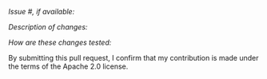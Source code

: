 _Issue #, if available:_

_Description of changes:_

_How are these changes tested:_

By submitting this pull request, I confirm that my contribution is made under the terms of the Apache 2.0 license.
